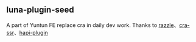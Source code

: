 ## luna-plugin-seed

A part of Yuntun FE replace cra in daily dev work. Thanks to [razzle](https://razzlejs.org/)、[cra-ssr](https://github.com/mnsht/cra-ssr)、[hapi-plugin](https://hapi.dev/tutorials/plugins)

